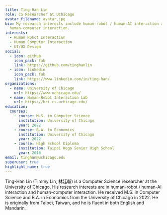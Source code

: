 ```yaml
---
title: Ting-Han Lin
role: CS Researcher at UChicago
avatar_filename: avatar.jpg
bio: My research interests include human-robot / human-AI interaction and
  human-computer interaction.
interests:
  - Human Robot Interaction
  - Human Computer Interaction
  - UI/UX Design
social:
  - icon: github
    icon_pack: fab
    link: https://github.com/tinghanlin
  - icon: linkedin
    icon_pack: fab
    link: https://www.linkedin.com/in/ting-han/
organizations:
  - name: University of Chicago
    url: https://www.uchicago.edu/
  - name: Human-Robot Interaction Lab
    url: https://hri.cs.uchicago.edu/
education:
  courses:
    - course: M.S. in Computer Science
      institution: University of Chicago
      year: 2022
    - course: B.A. in Economics
      institution: University of Chicago
      year: 2022
    - course: High School Diploma
      institution: Taipei Wego Senior High School
      year: 2018
email: tinghan@uchicago.edu
superuser: true
highlight_name: true
---
```

Ting-Han Lin (Timmy Lin, 林廷翰) is a Computer Science researcher at the University of Chicago. His research interests are in human-robot / human-AI interaction and human-computer interaction. He received M.S. in Computer Science and B.A. in Economics from the University of Chicago in 2022. He is originally from Taipei, Taiwan, and he is fluent in both English and Mandarin.